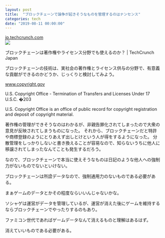 ```yaml
---
layout: post
title:  "ブロックチェーンで論争が起きそうなものを管理するのはナンセンス"
categories: tech
date: "2019-08-11 00:00:00"
---
```


<div class="card">
  <a href="https://jp.techcrunch.com/2019/06/29/2019-06-06-is-there-potential-for-blockchain-in-copyright-and-licensing-applications/"></a>
  <div class="card__header">
    <a href="https://jp.techcrunch.com/2019/06/29/2019-06-06-is-there-potential-for-blockchain-in-copyright-and-licensing-applications/">jp.techcrunch.com</a>
  </div>
  <div class="card__image">
    <img src="https://techcrunchjp.files.wordpress.com/2019/06/crypto-blockchain-image.jpg?w=990">
  </div>
  <div class="card__title">
    <p>ブロックチェーンは著作権やライセンス分野でも使えるのか？  |  TechCrunch Japan</p>
  </div>
  <div class="card__description">
    <p>ブロックチェーンの技術は、実社会の著作権とライセンス供与の分野で、有意義な貢献ができるのかどうか、じっくりと検討してみよう。</p>
  </div>
</div>

<div class="card">
  <a href="https://www.copyright.gov/docs/203.html"></a>
  <div class="card__header">
    <a href="https://www.copyright.gov/docs/203.html">www.copyright.gov</a>
  </div>
  <div class="card__image">
    <img src="">
  </div>
  <div class="card__title">
    <p>U.S. Copyright Office - Termination of Transfers and Licenses Under 17 U.S.C. �203</p>
  </div>
  <div class="card__description">
    <p>U.S. Copyright Office is an office of public record for copyright registration and deposit of copyright material.</p>
  </div>
</div>

著作権の管理ができそうなのはわかるが、非親告罪化されてしまったので大衆の意見が反映されてしまうものになった。
それから、ブロックチェーンだと特許や商標登録のようにとりあえず出しとけという人が得をするようになった。
分散管理をしっかりしないと書き換えることが容易なので、知らないうちに他人に移譲されてしまったなんてことも発生するだろう。

なので、ブロックチェーンで本当に使えそうなものは日記のような他人への強制力がないものでないといけない。

ブロックチェーンは所詮データなので、強制通用力のないものである必要がある。

まぁゲームのデータとかその程度ならいいんじゃないかな。

ソシャゲは運営がデータを管理しているが、運営が消えた後にゲームを維持するならブロックチェーンでやったりするのもあり。

ファミコン世代であればゲームデータなんて消えるものと理解はあるはず。

消えていいものである必要がある。
